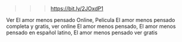 >>> https://bit.ly/2JOxdP1


Ver El amor menos pensado Online, Pelicula El amor menos pensado completa y gratis, ver online El amor menos pensado, El amor menos pensado en español latino, El amor menos pensado ver gratis
